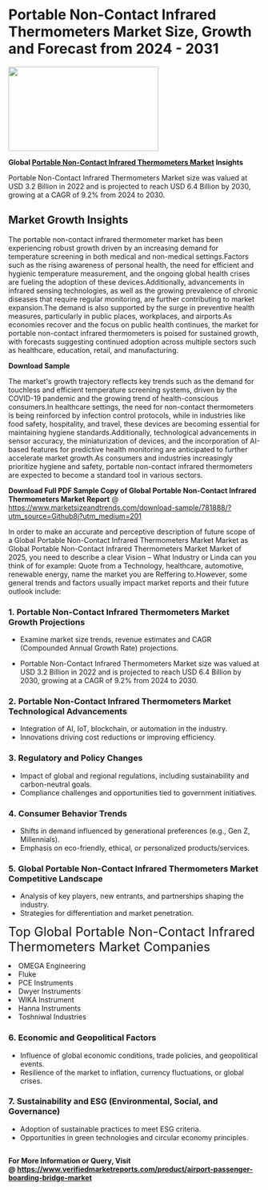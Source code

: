 <H1>Portable Non-Contact Infrared Thermometers Market Size, Growth and Forecast from 2024 - 2031</H1><img class="aligncenter size-medium wp-image-584254" src="https://thirdeyenews.in/wp-content/uploads/2024/09/Global-Market-Research-300x168.jpeg" alt="" width="300" height="168" /><p><strong>Global&nbsp;<a href="https://www.marketsizeandtrends.com/download-sample/781888/?utm_source=Github8j?utm_medium=201">Portable Non-Contact Infrared Thermometers Market</a> Insights</strong></p><p>Portable Non-Contact Infrared Thermometers Market size was valued at USD 3.2 Billion in 2022 and is projected to reach USD 6.4 Billion by 2030, growing at a CAGR of 9.2% from 2024 to 2030.</p><p><h2>Market Growth Insights</h2> <p>The portable non-contact infrared thermometer market has been experiencing robust growth driven by an increasing demand for temperature screening in both medical and non-medical settings.Factors such as the rising awareness of personal health, the need for efficient and hygienic temperature measurement, and the ongoing global health crises are fueling the adoption of these devices.Additionally, advancements in infrared sensing technologies, as well as the growing prevalence of chronic diseases that require regular monitoring, are further contributing to market expansion.The demand is also supported by the surge in preventive health measures, particularly in public places, workplaces, and airports.As economies recover and the focus on public health continues, the market for portable non-contact infrared thermometers is poised for sustained growth, with forecasts suggesting continued adoption across multiple sectors such as healthcare, education, retail, and manufacturing.</p> <p><strong>Download Sample</strong></p> <p>The market's growth trajectory reflects key trends such as the demand for touchless and efficient temperature screening systems, driven by the COVID-19 pandemic and the growing trend of health-conscious consumers.In healthcare settings, the need for non-contact thermometers is being reinforced by infection control protocols, while in industries like food safety, hospitality, and travel, these devices are becoming essential for maintaining hygiene standards.Additionally, technological advancements in sensor accuracy, the miniaturization of devices, and the incorporation of AI-based features for predictive health monitoring are anticipated to further accelerate market growth.As consumers and industries increasingly prioritize hygiene and safety, portable non-contact infrared thermometers are expected to become a standard tool in various sectors.<p><span class=""><strong>Download Full PDF Sample Copy of Global Portable Non-Contact Infrared Thermometers Market Report</strong> @ <a href="https://www.marketsizeandtrends.com/download-sample/781888/?utm_source=Github8j?utm_medium=201" target="_blank">https://www.marketsizeandtrends.com/download-sample/781888/?utm_source=Github8j?utm_medium=201</a></span></p><p>In order to make an accurate and perceptive description of future scope of a Global&nbsp;Portable Non-Contact Infrared Thermometers Market Market as Global&nbsp;Portable Non-Contact Infrared Thermometers Market Market of 2025, you need to describe a clear Vision &ndash; What Industry or Linda can you think of for example: Quote from a Technology, healthcare, automotive, renewable energy, name the market you are Reffering to.However, some general trends and factors usually impact market reports and their future outlook include:</p><h3>1.&nbsp;<strong>Portable Non-Contact Infrared Thermometers Market Growth Projections</strong></h3><ul><li>Examine market size trends, revenue estimates and CAGR (Compounded Annual Growth Rate) projections.</li><li><p>Portable Non-Contact Infrared Thermometers Market size was valued at USD 3.2 Billion in 2022 and is projected to reach USD 6.4 Billion by 2030, growing at a CAGR of 9.2% from 2024 to 2030.</p></li></ul><h3>2.&nbsp;<strong>Portable Non-Contact Infrared Thermometers Market Technological Advancements</strong></h3><ul><li>Integration of AI, IoT, blockchain, or automation in the industry.</li><li>Innovations driving cost reductions or improving efficiency.</li></ul><h3>3.&nbsp;<strong>Regulatory and Policy Changes</strong></h3><ul><li>Impact of global and regional regulations, including sustainability and carbon-neutral goals.</li><li>Compliance challenges and opportunities tied to government initiatives.</li></ul><h3>4.&nbsp;<strong>Consumer Behavior Trends</strong></h3><ul><li>Shifts in demand influenced by generational preferences (e.g., Gen Z, Millennials).</li><li>Emphasis on eco-friendly, ethical, or personalized products/services.</li></ul><h3>5.&nbsp;<strong>Global Portable Non-Contact Infrared Thermometers Market Competitive Landscape</strong></h3><ul><li>Analysis of key players, new entrants, and partnerships shaping the industry.</li><li>Strategies for differentiation and market penetration.</li></ul><p data-pm-slice="1 1 []"><span style="color: inherit; font-family: inherit; font-size: 25px;">Top Global Portable Non-Contact Infrared Thermometers Market Companies</span></p><div class="" data-test-id=""><p><li>OMEGA Engineering</li><li> Fluke</li><li> PCE Instruments</li><li> Dwyer Instruments</li><li> WIKA Instrument</li><li> Hanna Instruments</li><li> Toshniwal Industries</li></p></div><h3>6.&nbsp;<strong>Economic and Geopolitical Factors</strong></h3><ul><li>Influence of global economic conditions, trade policies, and geopolitical events.</li><li>Resilience of the market to inflation, currency fluctuations, or global crises.</li></ul><h3>7.&nbsp;<strong>Sustainability and ESG (Environmental, Social, and Governance)</strong></h3><ul><li>Adoption of sustainable practices to meet ESG criteria.</li><li>Opportunities in green technologies and circular economy principles.</li></ul><h2><strong style="font-size: 14px;">For More Information or Query, Visit @&nbsp;</strong><a style="background-color: #ffffff; font-size: 14px;" href="https://www.marketsizeandtrends.com/report/portable-non-contact-infrared-thermometers-market/" target="_blank">https://www.verifiedmarketreports.com/product/airport-passenger-boarding-bridge-market</a></h2>